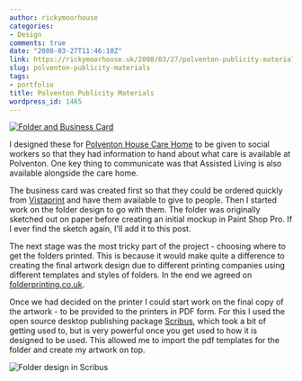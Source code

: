 ```yaml
---
author: rickymoorhouse
categories:
- Design
comments: true
date: "2008-03-27T11:46:10Z"
link: https://rickymoorhouse.uk/2008/03/27/polventon-publicity-materials/
slug: polventon-publicity-materials
tags:
- portfolio
title: Polventon Publicity Materials
wordpress_id: 1465
---
```


[![Folder and Business Card](http://rickymoorhouse.files.wordpress.com/2008/03/polventon440.jpg)](http://samespirit.net/ricky/2008/03/27/polventon-publicity-materials/polventon440/)





I designed these for [Polventon House Care Home](http://polventon.co.uk) to be given to social workers so that they had information to hand about what care is available at Polventon. One key thing to communicate was that Assisted Living is also available alongside the care home.

<!--more-->


The business card was created first so that they could be ordered quickly from [Vistaprint](http://vistaprint.co.uk) and have them available to give to people. Then I started work on the folder design to go with them. The folder was originally sketched out on paper before creating an initial mockup in Paint Shop Pro. If I ever find the sketch again, I'll add it to this post. 





The next stage was the most tricky part of the project  - choosing where to get the folders printed. This is because it would make quite a difference to creating the final artwork design due to different printing companies using different templates and styles of folders. In the end we agreed on [folderprinting.co.uk](http://folderprinting.co.uk).






Once we had decided on the printer I could start work on the final copy of the artwork - to be provided to the printers in PDF form. For this I used the open source desktop publishing package [Scribus](http://www.scribus.net/), which took a bit of getting used to, but is very powerful once you get used to how it is designed to be used. This allowed me to import the pdf templates for the folder and create my artwork on top.





![Folder design in Scribus](/ricky/images/blog/scribus.jpg)
